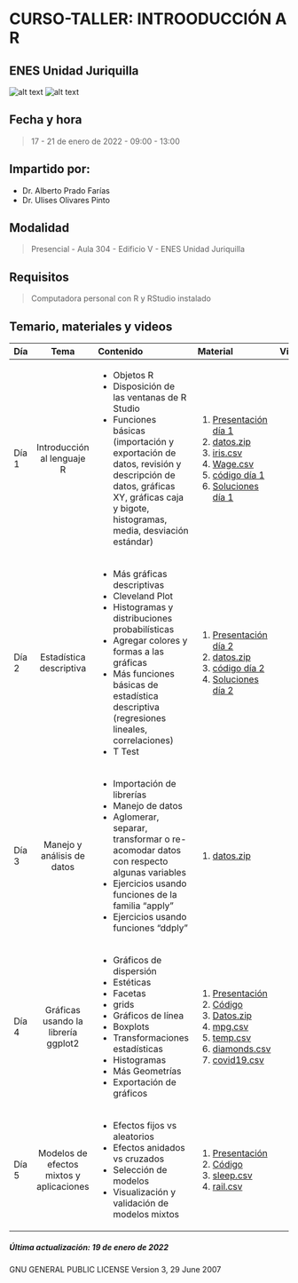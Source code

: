 # CURSO-TALLER: INTROODUCCIÓN A R

## ENES Unidad Juriquilla

![alt text](https://github.com/ulises1229/INTRO-R-ENESJ/blob/master/figs/header.png)
![alt text](https://github.com/ulises1229/INTRO-R-ENESJ/blob/master/figs/r.png)

## Fecha y hora
> 17 - 21 de enero de 2022 - 09:00 - 13:00

## Impartido por:
<ul>
  <li> Dr. Alberto Prado Farías</li>
  <li> Dr. Ulises Olivares Pinto</li>
</ul>

## Modalidad
> Presencial - Aula 304 - Edificio V - ENES Unidad Juriquilla

## Requisitos
> Computadora personal con R y RStudio instalado

## Temario, materiales y videos

| Día        | Tema           | Contenido  |  Material   | Videos | 
| :------------- |:-------------:|:-----| :-----|:-----: |
| Día 1      | Introducción al lenguaje R| <ul> <li> Objetos R</li> <li> Disposición de las ventanas de R Studio</li> <li> Funciones básicas (importación y exportación de datos, revisión y descripción de datos, gráficas XY, gráficas caja y bigote, histogramas, media, desviación estándar)</li> </ul>|  <ol><li>[Presentación día 1](pdf/dia1.pdf)</li> <li> [datos.zip](datos/dia1.zip)</li><li>[iris.csv](datos/iris.csv)</li> <li> [Wage.csv](datos/Wage.csv)</li><li>[código día 1](code/dia1.R)</li><li>[Soluciones día 1](code/dia1_sol.R)</li></ol></ol> | |
| Día 2      | Estadística descriptiva  | <ul> <li> Más gráficas descriptivas </li>  <li> Cleveland Plot </li> <li> Histogramas y distribuciones probabilísticas </li> <li> Agregar colores y formas a las gráficas </li> <li> Más funciones básicas de estadística descriptiva (regresiones lineales, correlaciones) </li> <li> T Test </li></ul> |  <ol><li>[Presentación día 2](pdf/dia2.pdf)</li><li> [datos.zip](datos/dia2.zip)</li><li>[código día 2](code/dia2.R)</li><li>[Soluciones día 2](code/dia2_sol.R)</li></ol> |
| Día 3      | Manejo y análisis de datos | <ul> <li> Importación de librerías </li> <li> Manejo de datos </li> <li> Aglomerar, separar, transformar o re-acomodar datos con respecto algunas variables </li> <li> Ejercicios usando funciones de la familia “apply” </li> <li> Ejercicios usando funciones “ddply”</li></ul>|  <ol><li> [datos.zip](datos/dia3.zip)</li></ol>  | |
| Día 4      | Gráficas usando la librería ggplot2 | <ul><li> Gráficos de dispersión</li> <li> Estéticas</li> <li> Facetas</li> <li> grids</li> <li> Gráficos de línea</li> <li> Boxplots</li> <li> Transformaciones estadísticas</li> <li> Histogramas </li><li> Más Geometrías</li> <li> Exportación de gráficos</li></ul>| <ol><li>[Presentación](pdf/dia4.pdf)</li><li>[Código](code/dia4.R)</li><li>[Datos.zip](datos/dia4.zip)</li> <li>[mpg.csv](datos/mpg.csv)</li><li>[temp.csv](datos/temp.csv)</li><li>[diamonds.csv](datos/diamonds.csv)</li><li>[covid19.csv](datos/covid19.csv)</li></ol>  | |
| Día 5      | Modelos de efectos mixtos y aplicaciones | <ul> <li> Efectos fijos vs aleatorios</li> <li> Efectos anidados vs cruzados </li> <li> Selección de modelos</li> <li> Visualización y validación de modelos mixtos</li> </ul> |  <ol><li>[Presentación](pdf/dia5.pdf)</li><li>[Código](code/dia5.R)</li><li>[sleep.csv](datos/sleep.csv)</li><li>[rail.csv](datos/rail.csv)</li></ol>   | |


##### Última actualización: 19 de enero de 2022


GNU GENERAL PUBLIC LICENSE
Version 3, 29 June 2007
